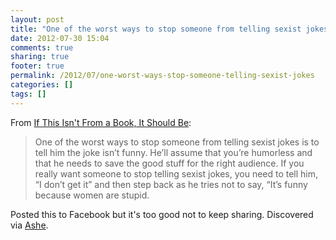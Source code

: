 ```yaml
---
layout: post
title: "One of the worst ways to stop someone from telling sexist jokes…"
date: 2012-07-30 15:04
comments: true
sharing: true
footer: true
permalink: /2012/07/one-worst-ways-stop-someone-telling-sexist-jokes
categories: []
tags: []
---
```

From <a href="http://gaircyrch.tumblr.com/post/27510759979/one-of-the-worst-ways-to-stop-someone-from-telling">If This Isn't From a Book, It Should Be</a>:

<blockquote>One of the worst ways to stop someone from telling sexist jokes is to tell him the joke isn’t funny. He’ll assume that you’re humorless and that he needs to save the good stuff for the right audience. If you really want someone to stop telling sexist jokes, you need to tell him, “I don’t get it” and then step back as he tries not to say, “It’s funny because women are stupid.</blockquote>

Posted this to Facebook but it's too good not to keep sharing. Discovered via [Ashe](http://ashedryden.tumblr.com/).
